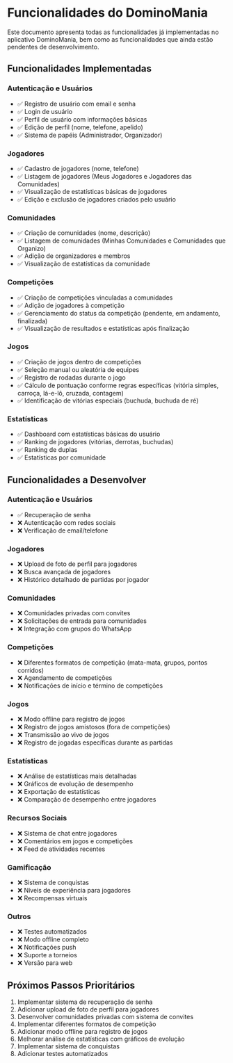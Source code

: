 # Funcionalidades do DominoMania

Este documento apresenta todas as funcionalidades já implementadas no aplicativo DominoMania, bem como as funcionalidades que ainda estão pendentes de desenvolvimento.

## Funcionalidades Implementadas

### Autenticação e Usuários
- ✅ Registro de usuário com email e senha
- ✅ Login de usuário
- ✅ Perfil de usuário com informações básicas
- ✅ Edição de perfil (nome, telefone, apelido)
- ✅ Sistema de papéis (Administrador, Organizador)

### Jogadores
- ✅ Cadastro de jogadores (nome, telefone)
- ✅ Listagem de jogadores (Meus Jogadores e Jogadores das Comunidades)
- ✅ Visualização de estatísticas básicas de jogadores
- ✅ Edição e exclusão de jogadores criados pelo usuário

### Comunidades
- ✅ Criação de comunidades (nome, descrição)
- ✅ Listagem de comunidades (Minhas Comunidades e Comunidades que Organizo)
- ✅ Adição de organizadores e membros
- ✅ Visualização de estatísticas da comunidade

### Competições
- ✅ Criação de competições vinculadas a comunidades
- ✅ Adição de jogadores à competição
- ✅ Gerenciamento do status da competição (pendente, em andamento, finalizada)
- ✅ Visualização de resultados e estatísticas após finalização

### Jogos
- ✅ Criação de jogos dentro de competições
- ✅ Seleção manual ou aleatória de equipes
- ✅ Registro de rodadas durante o jogo
- ✅ Cálculo de pontuação conforme regras específicas (vitória simples, carroça, lá-e-lô, cruzada, contagem)
- ✅ Identificação de vitórias especiais (buchuda, buchuda de ré)

### Estatísticas
- ✅ Dashboard com estatísticas básicas do usuário
- ✅ Ranking de jogadores (vitórias, derrotas, buchudas)
- ✅ Ranking de duplas
- ✅ Estatísticas por comunidade

## Funcionalidades a Desenvolver

### Autenticação e Usuários
- ✅ Recuperação de senha
- ❌ Autenticação com redes sociais
- ❌ Verificação de email/telefone

### Jogadores
- ❌ Upload de foto de perfil para jogadores
- ❌ Busca avançada de jogadores
- ❌ Histórico detalhado de partidas por jogador

### Comunidades
- ❌ Comunidades privadas com convites
- ❌ Solicitações de entrada para comunidades
- ❌ Integração com grupos do WhatsApp

### Competições
- ❌ Diferentes formatos de competição (mata-mata, grupos, pontos corridos)
- ❌ Agendamento de competições
- ❌ Notificações de início e término de competições

### Jogos
- ❌ Modo offline para registro de jogos
- ❌ Registro de jogos amistosos (fora de competições)
- ❌ Transmissão ao vivo de jogos
- ❌ Registro de jogadas específicas durante as partidas

### Estatísticas
- ❌ Análise de estatísticas mais detalhadas
- ❌ Gráficos de evolução de desempenho
- ❌ Exportação de estatísticas
- ❌ Comparação de desempenho entre jogadores

### Recursos Sociais
- ❌ Sistema de chat entre jogadores
- ❌ Comentários em jogos e competições
- ❌ Feed de atividades recentes

### Gamificação
- ❌ Sistema de conquistas
- ❌ Níveis de experiência para jogadores
- ❌ Recompensas virtuais

### Outros
- ❌ Testes automatizados
- ❌ Modo offline completo
- ❌ Notificações push
- ❌ Suporte a torneios
- ❌ Versão para web

## Próximos Passos Prioritários

1. Implementar sistema de recuperação de senha
2. Adicionar upload de foto de perfil para jogadores
3. Desenvolver comunidades privadas com sistema de convites
4. Implementar diferentes formatos de competição
5. Adicionar modo offline para registro de jogos
6. Melhorar análise de estatísticas com gráficos de evolução
7. Implementar sistema de conquistas
8. Adicionar testes automatizados